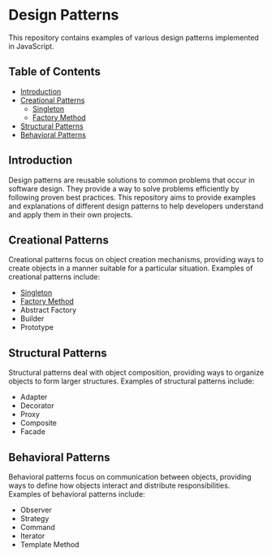 # Design Patterns

This repository contains examples of various design patterns implemented in JavaScript.

## Table of Contents

- [Introduction](#introduction)
- [Creational Patterns](#creational-patterns)
    - [Singleton](#singleton)
    - [Factory Method](#factory-method)
- [Structural Patterns](#structural-patterns)
- [Behavioral Patterns](#behavioral-patterns)

## Introduction

Design patterns are reusable solutions to common problems that occur in software design. They provide a way to solve problems efficiently by following proven best practices. This repository aims to provide examples and explanations of different design patterns to help developers understand and apply them in their own projects.

## Creational Patterns

Creational patterns focus on object creation mechanisms, providing ways to create objects in a manner suitable for a particular situation. Examples of creational patterns include:

- [Singleton](creational/singleton.js)
- [Factory Method](creational/factoryMethod.js)
- Abstract Factory
- Builder
- Prototype

## Structural Patterns

Structural patterns deal with object composition, providing ways to organize objects to form larger structures. Examples of structural patterns include:

- Adapter
- Decorator
- Proxy
- Composite
- Facade

## Behavioral Patterns

Behavioral patterns focus on communication between objects, providing ways to define how objects interact and distribute responsibilities. Examples of behavioral patterns include:

- Observer
- Strategy
- Command
- Iterator
- Template Method

